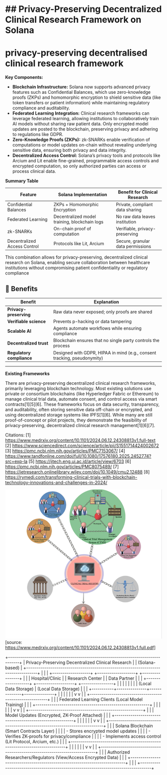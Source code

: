 # ## Privacy-Preserving Decentralized Clinical Research Framework on Solana 

#  privacy-preserving decentralised clinical research framework

**Key Components:**

- **Blockchain Infrastructure:** Solana now supports advanced privacy features such as Confidential Balances, which use zero-knowledge proofs (ZKPs) and homomorphic encryption to shield sensitive data (like token transfers or patient information) while maintaining regulatory compliance and auditability.
- **Federated Learning Integration:** Clinical research frameworks can leverage federated learning, allowing institutions to collaboratively train AI models without sharing raw patient data. Only encrypted model updates are posted to the blockchain, preserving privacy and adhering to regulations like GDPR.
- **Zero-Knowledge Proofs (ZKPs):** zk-SNARKs enable verification of computations or model updates on-chain without revealing underlying sensitive data, ensuring both privacy and data integrity.
- **Decentralized Access Control:** Solana’s privacy tools and protocols like Arcium and Lit enable fine-grained, programmable access controls and encrypted computation, so only authorized parties can access or process clinical data.

**Summary Table**

| Feature                        | Solana Implementation                        | Benefit for Clinical Research      |
|-------------------------------|----------------------------------------------|-----------------------------------|
| Confidential Balances          | ZKPs + Homomorphic Encryption                | Private, compliant data sharing   |
| Federated Learning             | Decentralized model training, blockchain logs| No raw data leaves institution    |
| zk-SNARKs                      | On-chain proof of computation                | Verifiable, privacy-preserving    |
| Decentralized Access Control   | Protocols like Lit, Arcium                   | Secure, granular data permissions |

This combination allows for privacy-preserving, decentralized clinical research on Solana, enabling secure collaboration between healthcare institutions without compromising patient confidentiality or regulatory compliance

## 🎯 **Benefits**

| Benefit                   | Explanation                                                              |
| ------------------------- | ------------------------------------------------------------------------ |
| **Privacy-preserving**    | Raw data never exposed; only proofs are shared                           |
| **Verifiable science**    | Prevents p-hacking or data tampering                                     |
| **Scalable AI**           | Agents automate workflows while ensuring compliance                      |
| **Decentralized trust**   | Blockchain ensures that no single party controls the process             |
| **Regulatory compliance** | Designed with GDPR, HIPAA in mind (e.g., consent tracking, pseudonymity) |

---
**Existing Frameworks**

There are privacy-preserving decentralized clinical research frameworks, primarily leveraging blockchain technology. Most existing solutions use private or consortium blockchains (like Hyperledger Fabric or Ethereum) to manage clinical trial data, automate consent, and control access via smart contracts[1][5][6]. These frameworks focus on data security, transparency, and auditability, often storing sensitive data off-chain or encrypted, and using decentralized storage systems like IPFS[1][6]. While many are still proof-of-concept or pilot projects, they demonstrate the feasibility of privacy-preserving, decentralized clinical research management[1][6][7].

Citations:
[1] https://www.medrxiv.org/content/10.1101/2024.06.12.24308813v1.full-text
[2] https://www.sciencedirect.com/science/article/pii/S1551714424002672
[3] https://pmc.ncbi.nlm.nih.gov/articles/PMC7153067/
[4] https://www.tandfonline.com/doi/full/10.1080/17576180.2025.2452774?src=exp-la
[5] https://ijtech.eng.ui.ac.id/article/view/6703
[6] https://pmc.ncbi.nlm.nih.gov/articles/PMC8075489/
[7] https://ietresearch.onlinelibrary.wiley.com/doi/10.1049/cmu2.12488
[8] https://rymedi.com/transforming-clinical-trials-with-blockchain-technology-innovations-and-challenges-in-2024/


![alt text](test_crs.png "ZK_CRF")
[source: https://www.medrxiv.org/content/10.1101/2024.06.12.24308813v1.full.pdf]

+-----------------------------------------------------------------------------------+
|                        Privacy-Preserving Decentralized Clinical Research         |
|                                   (Solana-based)                                  |
+-----------------------------------------------------------------------------------+
|                                                                                   |
|   +-------------------+         +-------------------+         +----------------+  |
|   |  Hospital/Clinic  |         |  Research Center  |         |  Data Partner  |  |
|   +-------------------+         +-------------------+         +----------------+  |
|            |                           |                              |           |
|            |   (Local Data Storage)    |   (Local Data Storage)       |           |
|            +-----------+---------------+--------------+---------------+           |
|                        |                              |                           |
|                        v                              v                           |
|           +---------------------------------------------------------+             |
|           |    Federated Learning Clients (Local Model Training)    |             |
|           +---------------------------------------------------------+             |
|                        |                              |                           |
|                        v                              v                           |
|           +---------------------------------------------------------+             |
|           |    Model Updates (Encrypted, ZK-Proof Attached)         |             |
|           +---------------------------------------------------------+             |
|                        |                              |                           |
|                        v                              v                           |
|   +---------------------------------------------------------------------------+   |
|   |                 Solana Blockchain (Smart Contracts Layer)                 |   |
|   |  - Stores encrypted model updates                                         |   |
|   |  - Verifies ZK-proofs for privacy/compliance                              |   |
|   |  - Implements access control (Lit Protocol, Arcium, etc.)                 |   |
|   +---------------------------------------------------------------------------+   |
|                        |                              |                           |
|                        v                              v                           |
|   +---------------------------------------------------------------------------+   |
|   |        Authorized Researchers/Regulators (View/Access Encrypted Data)      |   |
|   +---------------------------------------------------------------------------+   |
|                                                                                   |
+-----------------------------------------------------------------------------------+



